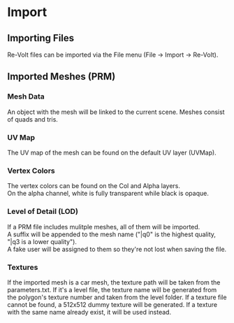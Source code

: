 # Import

## Importing Files
Re-Volt files can be imported via the File menu (File -> Import -> Re-Volt).

## Imported Meshes (PRM)

### Mesh Data
An object with the mesh will be linked to the current scene. Meshes consist of
quads and tris.

### UV Map
The UV map of the mesh can be found on the default UV layer (UVMap).

### Vertex Colors
The vertex colors can be found on the Col and Alpha layers.  
On the alpha channel, white is fully transparent while black is opaque.

### Level of Detail (LOD)
If a PRM file includes mulitple meshes, all of them will be imported.  
A suffix will be appended to the mesh name ("|q0" is the highest quality,
"|q3 is a lower quality").  
A fake user will be assigned to them so they're not lost when saving the
file.

### Textures
If the imported mesh is a car mesh, the texture path will be taken from the
parameters.txt.
If it's a level file, the texture name will be generated from the polygon's
texture number and taken from the level folder.
If a texture file cannot be found, a 512x512 dummy texture will be generated.
If a texture with the same name already exist, it will be used instead.
